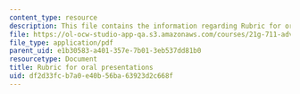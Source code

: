 ```yaml
---
content_type: resource
description: This file contains the information regarding Rubric for oral presentations.
file: https://ol-ocw-studio-app-qa.s3.amazonaws.com/courses/21g-711-advanced-spanish-conversation-and-composition-spring-2014/df2d33fcb7a0e40b56ba63923d2c668f_MIT21G_711S14_Oral_pres.pdf
file_type: application/pdf
parent_uid: e1b30583-a401-357e-7b01-3eb537dd81b0
resourcetype: Document
title: Rubric for oral presentations
uid: df2d33fc-b7a0-e40b-56ba-63923d2c668f
---
```

